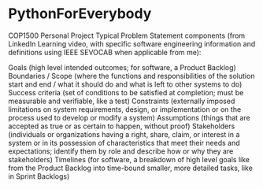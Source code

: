 # PythonForEverybody
COP1500 Personal Project
Typical Problem Statement components (from LinkedIn Learning video, with specific software engineering information and definitions using IEEE SEVOCAB when applicable from me):

Goals (high level intended outcomes; for software, a Product Backlog)
Boundaries / Scope (where the functions and responsibilities of the solution start and end / what it should do and what is left to other systems to do)
Success criteria (set of conditions to be satisfied at completion; must be measurable and verifiable, like a test)
Constraints (externally imposed limitations on system requirements, design, or implementation or on the process used to develop or modify a system)
Assumptions (things that are accepted as true or as certain to happen, without proof)
Stakeholders (individuals or organizations having a right, share, claim, or interest in a system or in its possession of characteristics that meet their needs and expectations; identify them by role and describe how or why they are stakeholders)
Timelines (for software, a breakdown of high level goals like from the Product Backlog into time-bound smaller, more detailed tasks, like in Sprint Backlogs)
